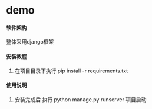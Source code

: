 # demo

#### 软件架构
整体采用django框架


#### 安装教程

1.  在项目目录下执行 pip install -r requirements.txt 

#### 使用说明

1.  安装完成后 执行 python manage.py runserver 项目启动
